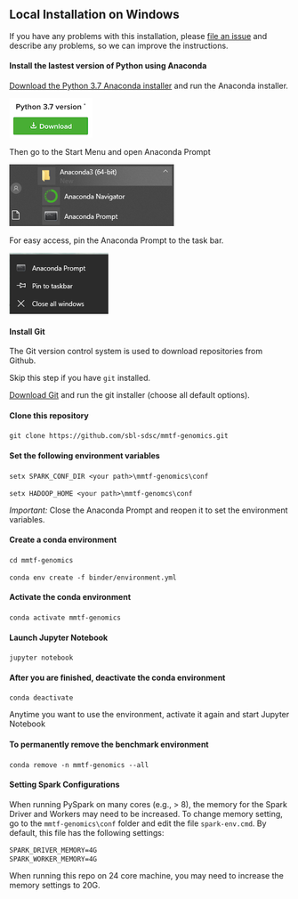 ## Local Installation on Windows

If you have any problems with this installation, please [file an issue](https://github.com/sbl-sdsc/mmtf-genomics/issues) and describe any problems, so we can improve the instructions.

#### Install the lastest version of Python using Anaconda
[Download the Python 3.7 Anaconda installer](https://www.anaconda.com/download) and run the Anaconda installer.

![AnacondaDownload.png](/docs/AnacondaDownload.png)

Then go to the Start Menu and open Anaconda Prompt

![AnacondaPrompt.png](/docs/AnacondaPrompt.png)

For easy access, pin the Anaconda Prompt to the task bar. 

![TaskBar.png](/docs/TaskBar.png)

#### Install Git

The Git version control system is used to download repositories from Github.

Skip this step if you have `git` installed.

[Download Git](https://github.com/git-for-windows/git/releases/download/v2.16.1.windows.1/Git-2.16.1-64-bit.exe) and run the git installer (choose all default options).

#### Clone this repository

```git clone https://github.com/sbl-sdsc/mmtf-genomics.git```

#### Set the following environment variables

```setx SPARK_CONF_DIR <your path>\mmtf-genomics\conf```

```setx HADOOP_HOME <your path>\mmtf-genomcs\conf```

*Important:* Close the Anaconda Prompt and reopen it to set the environment variables.

#### Create a conda environment

```cd mmtf-genomics```

```conda env create -f binder/environment.yml```

#### Activate the conda environment

```conda activate mmtf-genomics```

#### Launch Jupyter Notebook

```jupyter notebook```

#### After you are finished, deactivate the conda environment

```conda deactivate```

Anytime you want to use the environment, activate it again and start Jupyter Notebook

#### To permanently remove the benchmark environment

```conda remove -n mmtf-genomics --all```

#### Setting Spark Configurations
When running PySpark on many cores (e.g., > 8), the memory for the Spark Driver and Workers may need to be increased. To change memory setting, go to the `mmtf-genomics\conf` folder and edit the file `spark-env.cmd`. By default, this file has the following settings:

```
SPARK_DRIVER_MEMORY=4G
SPARK_WORKER_MEMORY=4G
```

When running this repo on 24 core machine, you may need to increase the memory settings to 20G.
